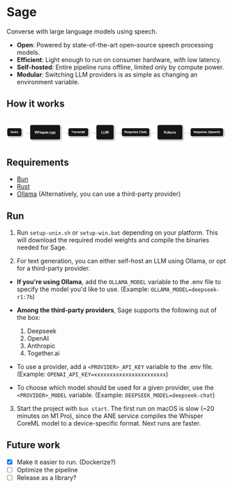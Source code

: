 # Sage

Converse with large language models using speech.

-  **Open**: Powered by state-of-the-art open-source speech processing models.
-  **Efficient**: Light enough to run on consumer hardware, with low latency.
-  **Self-hosted**: Entire pipeline runs offline, limited only by compute power.
-  **Modular**: Switching LLM providers is as simple as changing an environment variable.

## How it works

<br/>

<picture>
   <source media="(prefers-color-scheme: dark)" srcset="https://github.com/farshed/sage/blob/main/assets/architecture-dark.png?raw=true">
   <source media="(prefers-color-scheme: light)" srcset="https://github.com/farshed/sage/blob/main/assets/architecture-light.png?raw=true">
   <img alt="Sage architecture" src="https://github.com/farshed/sage/blob/main/assets/architecture-dark.png?raw=true">
</picture>

## Requirements

-  [Bun](https://bun.sh)
-  [Rust](https://www.rust-lang.org/tools/install)
-  [Ollama](https://ollama.com) (Alternatively, you can use a third-party provider)

## Run

1. Run `setup-unix.sh` or `setup-win.bat` depending on your platform. This will download the required model weights and compile the binaries needed for Sage.

2. For text generation, you can either self-host an LLM using Ollama, or opt for a third-party provider.

-  **If you're using Ollama**, add the `OLLAMA_MODEL` variable to the .env file to specify the model you'd like to use. (Example: `OLLAMA_MODEL=deepseek-r1:7b`)

-  **Among the third-party providers**, Sage supports the following out of the box:

   1. Deepseek
   2. OpenAI
   3. Anthropic
   4. Together.ai

-  To use a provider, add a `<PROVIDER>_API_KEY` variable to the .env file. (Example: `OPENAI_API_KEY=xxxxxxxxxxxxxxxxxxxxxxx`)
-  To choose which model should be used for a given provider, use the `<PROVIDER>_MODEL` variable. (Example: `DEEPSEEK_MODEL=deepseek-chat`)

3. Start the project with `bun start`. The first run on macOS is slow (~20 minutes on M1 Pro), since the ANE service compiles the Whisper CoreML model to a device-specific format. Next runs are faster.

## Future work

-  [x] Make it easier to run. (Dockerize?)
-  [ ] Optimize the pipeline
-  [ ] Release as a library?

